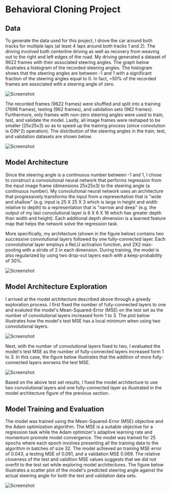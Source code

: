 # Behavioral Cloning Project

## Data

To generate the data used for this project, I drove the car around both tracks for multiple laps (at least 4 laps around both tracks 1 and 2).  The driving involved both centerline driving as well as recovery from weaving out to the right and left edges of the road.  My driving generated a dataset of 9622 frames with their associated steering angles.  The graph below illustrates a histogram of the recorded steering angles.  The histogram shows that the steering angles are between -1 and 1 with a significant fraction of the steering angles equal to 0.  In fact, ~50% of the recorded frames are associated with a steering angle of zero.

![Screenshot](images/data_histogram.png)

The recorded frames (9622 frames) were shuffled and split into a training (7698 frames), testing (962 frames), and validation sets (962 frames).  Furthermore, only frames with non-zero steering angles were used to train, test, and validate the model.  Lastly, all image frames were reshaped to be smaller (25x25x3) so as to speed up the training process (since convolution is O(N^2) operation).  The distribution of the steering angles in the train, test, and validation datasets are shown below.  

![Screenshot](images/train_test_validate_histogram.png)


## Model Architecture

Since the steering angle is a continuous number between -1 and 1, I chose to construct a convolutional neural network that performs regression from the input image frame (dimensions 25x25x3) to the steering angle (a continuous number).  My convolutional neural network uses an architecture that progressively transforms the input from a representation that is "wide and shallow" (e.g. input is 25 X 25 X 3 which is large in height and width relative to depth) to a representation that is "narrow and deep" (e.g. the output of my last convolutional layer is 6 X 6 X 16 which has greater depth than width and height). Each additional depth dimension is a learned feature map that helps the network solve the regression task.  

More specifically, my architecture (shown in the figure below) contains two successive convolutional layers followed by one fully-connected layer. Each convolutional layer employs a ReLU activation function, and 2X2 max-pooling with a stride of 2 in each dimension. During training, the model is also regularized by using two drop-out layers each with a keep-probability of 30%.

![Screenshot](images/model_architecture_final_image.png)

## Model Architecture Exploration

I arrived at the model architecture described above through a greedy exploration process.  I first fixed the number of fully-connected layers to one and evaluted the model's Mean-Squared-Error (MSE) on the test set as the number of convolutional layers increased form 1 to 3.  The plot below illustrates how the model's test MSE has a local minimum when using two convolutional layers.

![Screenshot](images/num_conv_layers_vs_mse.png)

Next, with the number of convolutional layers fixed to two, I evaluated the model's test MSE as the number of fully-connected layers increased form 1 to 3.  In this case, the figure below illustrates that the addition of more fully-connected layers worsens the test MSE.

![Screenshot](images/num_fc_layers_vs_mse.png)

Based on the above test set results, I fixed the model architecture to use two convolutional layers and one fully-connected layer as illustrated in the model architecture figure of the previous section.

## Model Training and Evaluation

The model was trained using the Mean-Squared-Error (MSE) objective and the Adam optimization algorithm.  The MSE is a suitable objective for a regression task while the Adam optimizer's adaptive learning rate and momentum promote model convergence.  The model was trained for 25 epochs where each epoch involves presenting all the training data to the algorithm in batches of size 32.  The model achieved an training MSE error of 0.043, a testing MSE of 0.061, and a validation MSE 0.069.  The relative closeness of the test and validtion MSE values suggests that we did not overfit to the test set while exploring model architectures.  The figure below illustrates a scatter plot of the model's predicted steering angle against the actual steering angle for both the test and validation data sets.

![Screenshot](images/truth_vs_prediction.png)
